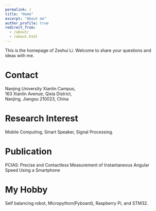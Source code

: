 ```yaml
---
permalink: /
title: "Home"
excerpt: "About me"
author_profile: true
redirect_from: 
  - /about/
  - /about.html
---
```

This is the homepage of Zeshui Li. Welcome to share your questions and ideas with me.

Contact
======
Nanjing University Xianlin Campus,  
163 Xianlin Avenue, Qixia District,  
Nanjing, Jiangsu 210023, China

Research Interest
======
Mobile Computing, Smart Speaker, Signal Processing.

Publication
======
PCIAS: Precise and Contactless Measurement of Instantaneous Angular Speed Using a Smartphone

My Hobby
======
Self balancing robot, Micropython(Pyboard), Raspberry Pi, and STM32.
